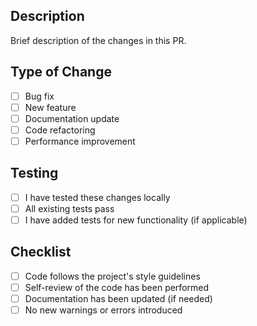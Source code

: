 ## Description
Brief description of the changes in this PR.

## Type of Change
- [ ] Bug fix
- [ ] New feature
- [ ] Documentation update
- [ ] Code refactoring
- [ ] Performance improvement

## Testing
- [ ] I have tested these changes locally
- [ ] All existing tests pass
- [ ] I have added tests for new functionality (if applicable)

## Checklist
- [ ] Code follows the project's style guidelines
- [ ] Self-review of the code has been performed
- [ ] Documentation has been updated (if needed)
- [ ] No new warnings or errors introduced